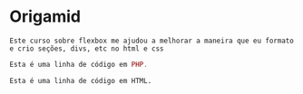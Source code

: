 # Origamid

~~~FlexBox
Este curso sobre flexbox me ajudou a melhorar a maneira que eu formato e crio seções, divs, etc no html e css
~~~

~~~php
Esta é uma linha de código em PHP.
~~~

~~~html
Esta é uma linha de código em HTML.
~~~
